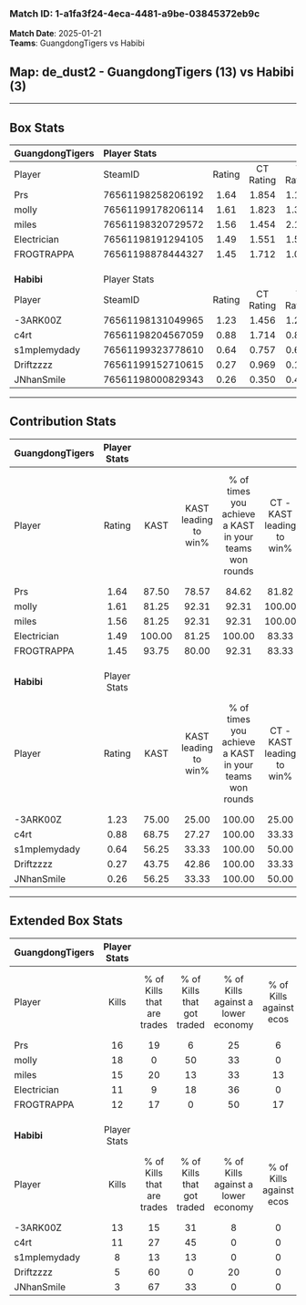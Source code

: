 ### Match ID: 1-a1fa3f24-4eca-4481-a9be-03845372eb9c  
**Match Date**: 2025-01-21  
**Teams**: GuangdongTigers vs Habibi  

## **Map**: de_dust2 - GuangdongTigers (13) vs Habibi (3)  
---  

## Box Stats  

| **GuangdongTigers** | Player Stats      |        |           |          |        |       |       |         |        |      |     |
| :- | :- | :-: | :-: | :-: | :-: | :-: | :-: | :-: | :-: | :-: | :-: |
| Player              | SteamID           | Rating | CT Rating | T Rating |  KAST  |  ADR  | Kills | Assists | Deaths | K/D  | HS% |
| Prs                 | 76561198258206192 |  1.64  |   1.854   |  1.120   | 87.50  | 97.8  |  16   |    4    |   8    | 2.00 | 62  |
| molly               | 76561199178206114 |  1.61  |   1.823   |  1.370   | 81.25  | 107.4 |  18   |    6    |   12   | 1.50 | 55  |
| miles               | 76561198320729572 |  1.56  |   1.454   |  2.130   | 81.25  | 95.5  |  15   |    3    |   7    | 2.14 | 46  |
| Electrician         | 76561198191294105 |  1.49  |   1.551   |  1.573   | 100.00 | 85.2  |  11   |    5    |   6    | 1.83 | 54  |
| FROGTRAPPA          | 76561198878444327 |  1.45  |   1.712   |  1.062   | 93.75  | 78.4  |  12   |    6    |   7    | 1.71 | 41  |
|                     |                   |        |           |          |        |       |       |         |        |      |     |
|                     |                   |        |           |          |        |       |       |         |        |      |     |
|                     |                   |        |           |          |        |       |       |         |        |      |     |
| **Habibi**          | Player Stats      |        |           |          |        |       |       |         |        |      |     |
| Player              | SteamID           | Rating | CT Rating | T Rating |  KAST  |  ADR  | Kills | Assists | Deaths | K/D  | HS% |
| -3ARK00Z            | 76561198131049965 |  1.23  |   1.456   |  1.246   | 75.00  | 108.6 |  13   |    6    |   14   | 0.93 | 84  |
| c4rt                | 76561198204567059 |  0.88  |   1.714   |  0.823   | 68.75  | 65.3  |  11   |    2    |   15   | 0.73 | 72  |
| s1mplemydady        | 76561199323778610 |  0.64  |   0.757   |  0.651   | 56.25  | 45.9  |   8   |    4    |   13   | 0.62 | 37  |
| Driftzzzz           | 76561199152710615 |  0.27  |   0.969   |  0.128   | 43.75  | 32.4  |   5   |    2    |   15   | 0.33 | 80  |
| JNhanSmile          | 76561198000829343 |  0.26  |   0.350   |  0.409   | 56.25  | 37.6  |   3   |    1    |   15   | 0.20 | 100 |
---  

## Contribution Stats  

| **GuangdongTigers** | Player Stats |        |                      |                                                        |                           |                                                             |                          |                                                            |
| :- | :-: | :-: | :-: | :-: | :-: | :-: | :-: | :-: |
| Player              |    Rating    |  KAST  | KAST leading to win% | % of times you achieve a KAST in your teams won rounds | CT - KAST leading to win% | CT - % of times you achieve a KAST in your teams won rounds | T - KAST leading to win% | T - % of times you achieve a KAST in your teams won rounds |
| Prs                 |     1.64     | 87.50  |        78.57         |                         84.62                          |           81.82           |                            90.00                            |          66.67           |                           66.67                            |
| molly               |     1.61     | 81.25  |        92.31         |                         92.31                          |          100.00           |                           100.00                            |          66.67           |                           66.67                            |
| miles               |     1.56     | 81.25  |        92.31         |                         92.31                          |          100.00           |                           100.00                            |          66.67           |                           66.67                            |
| Electrician         |     1.49     | 100.00 |        81.25         |                         100.00                         |           83.33           |                           100.00                            |          75.00           |                           100.00                           |
| FROGTRAPPA          |     1.45     | 93.75  |        80.00         |                         92.31                          |           83.33           |                           100.00                            |          66.67           |                           66.67                            |
|                     |              |        |                      |                                                        |                           |                                                             |                          |                                                            |
|                     |              |        |                      |                                                        |                           |                                                             |                          |                                                            |
|                     |              |        |                      |                                                        |                           |                                                             |                          |                                                            |
| **Habibi**          | Player Stats |        |                      |                                                        |                           |                                                             |                          |                                                            |
| Player              |    Rating    |  KAST  | KAST leading to win% | % of times you achieve a KAST in your teams won rounds | CT - KAST leading to win% | CT - % of times you achieve a KAST in your teams won rounds | T - KAST leading to win% | T - % of times you achieve a KAST in your teams won rounds |
| -3ARK00Z            |     1.23     | 75.00  |        25.00         |                         100.00                         |           25.00           |                           100.00                            |          25.00           |                           100.00                           |
| c4rt                |     0.88     | 68.75  |        27.27         |                         100.00                         |           33.33           |                           100.00                            |          25.00           |                           100.00                           |
| s1mplemydady        |     0.64     | 56.25  |        33.33         |                         100.00                         |           50.00           |                           100.00                            |          28.57           |                           100.00                           |
| Driftzzzz           |     0.27     | 43.75  |        42.86         |                         100.00                         |           33.33           |                           100.00                            |          50.00           |                           100.00                           |
| JNhanSmile          |     0.26     | 56.25  |        33.33         |                         100.00                         |           50.00           |                           100.00                            |          28.57           |                           100.00                           |
---  

## Extended Box Stats  

| **GuangdongTigers** | Player Stats |                            |                            |                                    |                         |                              |                                 |        |                             |                                     |                          |                               |                            |
| :- | :-: | :-: | :-: | :-: | :-: | :-: | :-: | :-: | :-: | :-: | :-: | :-: | :-: |
| Player              |    Kills     | % of Kills that are trades | % of Kills that got traded | % of Kills against a lower economy | % of Kills against ecos | % of Kills that are flawless | % of Kills that are close duels | Deaths | % of Deaths that get traded | % of Deaths against a lower economy | % of Deaths against ecos | % of Deaths that are flawless | % of Deaths that are close |
| Prs                 |      16      |             19             |             6              |                 25                 |            6            |              88              |                0                |   8    |             13              |                 50                  |            0             |              75               |             0              |
| molly               |      18      |             0              |             50             |                 33                 |            0            |              61              |                0                |   12   |             25              |                 42                  |            0             |              67               |             8              |
| miles               |      15      |             20             |             13             |                 33                 |           13            |              73              |                0                |   7    |             29              |                 43                  |            14            |              43               |             14             |
| Electrician         |      11      |             9              |             18             |                 36                 |            0            |             100              |                0                |   6    |             33              |                 67                  |            0             |              33               |             0              |
| FROGTRAPPA          |      12      |             17             |             0              |                 50                 |           17            |              58              |                8                |   7    |             43              |                 57                  |            0             |              71               |             0              |
|                     |              |                            |                            |                                    |                         |                              |                                 |        |                             |                                     |                          |                               |                            |
|                     |              |                            |                            |                                    |                         |                              |                                 |        |                             |                                     |                          |                               |                            |
|                     |              |                            |                            |                                    |                         |                              |                                 |        |                             |                                     |                          |                               |                            |
| **Habibi**          | Player Stats |                            |                            |                                    |                         |                              |                                 |        |                             |                                     |                          |                               |                            |
| Player              |    Kills     | % of Kills that are trades | % of Kills that got traded | % of Kills against a lower economy | % of Kills against ecos | % of Kills that are flawless | % of Kills that are close duels | Deaths | % of Deaths that get traded | % of Deaths against a lower economy | % of Deaths against ecos | % of Deaths that are flawless | % of Deaths that are close |
| -3ARK00Z            |      13      |             15             |             31             |                 8                  |            0            |              54              |                8                |   14   |             14              |                  7                  |            0             |              79               |             0              |
| c4rt                |      11      |             27             |             45             |                 0                  |            0            |              73              |                0                |   15   |             33              |                  7                  |            0             |              67               |             0              |
| s1mplemydady        |      8       |             13             |             13             |                 0                  |            0            |              63              |                0                |   13   |              8              |                  8                  |            0             |              85               |             0              |
| Driftzzzz           |      5       |             60             |             0              |                 20                 |            0            |              80              |               20                |   15   |             13              |                  7                  |            0             |              80               |             0              |
| JNhanSmile          |      3       |             67             |             33             |                 0                  |            0            |              0               |                0                |   15   |             27              |                  7                  |            0             |              67               |             7              |
